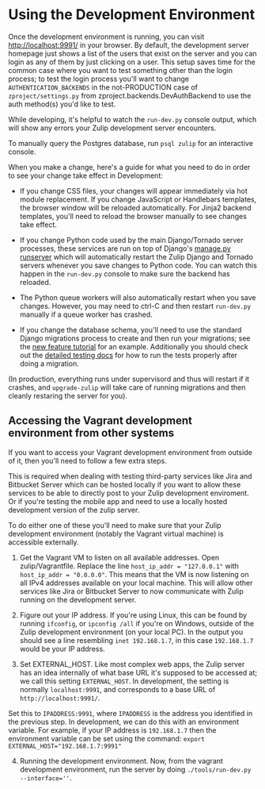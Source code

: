 Using the Development Environment
=================================

Once the development environment is running, you can visit
<http://localhost:9991/> in your browser.  By default, the development
server homepage just shows a list of the users that exist on the
server and you can login as any of them by just clicking on a user.
This setup saves time for the common case where you want to test
something other than the login process; to test the login process
you'll want to change `AUTHENTICATION_BACKENDS` in the not-PRODUCTION
case of `zproject/settings.py` from zproject.backends.DevAuthBackend
to use the auth method(s) you'd like to test.

While developing, it's helpful to watch the `run-dev.py` console
output, which will show any errors your Zulip development server
encounters.

To manually query the Postgres database, run `psql zulip` for an
interactive console.

When you make a change, here's a guide for what you need to do in
order to see your change take effect in Development:

* If you change CSS files, your changes will appear immediately via hot module
replacement. If you change JavaScript or Handlebars templates, the browser
window will be reloaded automatically. For Jinja2 backend templates, you'll
need to reload the browser manually to see changes take effect.

* If you change Python code used by the main Django/Tornado server
processes, these services are run on top of Django's [manage.py
runserver][django-runserver] which will automatically restart the
Zulip Django and Tornado servers whenever you save changes to Python
code.  You can watch this happen in the `run-dev.py` console to make
sure the backend has reloaded.

* The Python queue workers will also automatically restart when you
save changes.  However, you may need to ctrl-C and then restart
`run-dev.py` manually if a queue worker has crashed.

* If you change the database schema, you'll need to use the standard
Django migrations process to create and then run your migrations; see
the [new feature tutorial][new-feature-tutorial] for an example.
Additionally you should check out the [detailed testing
docs][testing-docs] for how to run the tests properly after doing a
migration.

(In production, everything runs under supervisord and thus will
restart if it crashes, and `upgrade-zulip` will take care of running
migrations and then cleanly restaring the server for you).

## Accessing the Vagrant development environment from other systems

If you want to access your Vagrant development environment from outside of it,
then you'll need to follow a few extra steps.

This is required when dealing with testing third-party services like Jira and
Bitbucket Server which can be hosted locally if you want to allow these
services to be able to directly post to your Zulip development enviroment.
Or if you're testing the mobile app and need to use a locally hosted
development version of the zulip server.

To do either one of these you'll need to make sure that your Zulip development
environment (notably the Vagrant virtual machine) is accessible externally.

1. Get the Vagrant VM to listen on all available addresses.
Open zulip/Vagrantfile. Replace the line `host_ip_addr = "127.0.0.1"` with
`host_ip_addr = "0.0.0.0"`. This means that the VM is now listening on all IPv4
addresses available on your local machine. This will allow other services like
Jira or Bitbucket Server to now communicate with Zulip running on the
development server.

2. Figure out your IP address.
If you're using Linux, this can be found by running `ifconfig`, or
`ipconfig /all` if you're on Windows, outside of the Zulip development
environment (on your local PC). In the output you should see a line resembling
`inet 192.168.1.7`, in this case `192.168.1.7` would be your IP address.

3. Set EXTERNAL_HOST.
Like most complex web apps, the Zulip server has an idea internally of what
base URL it's supposed to be accessed at; we call this setting `EXTERNAL_HOST`.
In development, the setting is normally `localhost:9991`, and corresponds to a
base URL of `http://localhost:9991/`.

Set this to `IPADDRESS:9991`, where `IPADDRESS` is the address you identified
in the previous step. In development, we can do this with an environment
variable. For example, if your IP address is `192.168.1.7` then the environment
variable can be set using the command: `export EXTERNAL_HOST="192.168.1.7:9991"`

4. Running the development environment.
Now, from the vagrant development environment, run the server by doing
`./tools/run-dev.py --interface=''`.


[django-runserver]: https://docs.djangoproject.com/en/1.8/ref/django-admin/#runserver-port-or-address-port
[new-feature-tutorial]: ../tutorials/new-feature-tutorial.md
[testing-docs]: ../testing/testing.md
